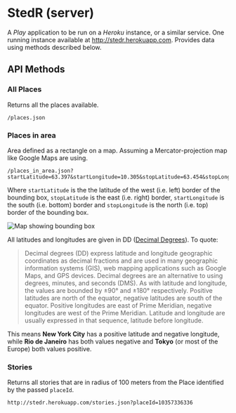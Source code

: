 StedR (server)
=============

A *Play* application to be run on a *Heroku* instance, or a similar service. One running instance available at http://stedr.herokuapp.com. Provides data using methods described below.

API Methods
-----------

### All Places

Returns all the places available.

    /places.json

### Places in area

Area defined as a rectangle on a map. Assuming a Mercator-projection map like Google Maps are using.
  
    /places_in_area.json?startLatitude=63.397&startLongitude=10.305&stopLatitude=63.454&stopLongitude=10.492

Where `startLatitude` is the the latitude of the west (i.e. left) border of the bounding box, `stopLatitude` is the east (i.e. right) border, `startLongitude` is the south (i.e. bottom) border and `stopLongitude` is the north (i.e. top) border of the bounding box. 

![Map showing bounding box](http://i.imgur.com/QkC3Dj2.png)

All latitudes and longitudes are given in DD ([Decimal Degrees](http://en.wikipedia.org/wiki/Decimal_degrees)). To quote:

> Decimal degrees (DD) express latitude and longitude geographic coordinates as decimal fractions and are used in many geographic information systems (GIS), web mapping applications such as Google Maps, and GPS devices. Decimal degrees are an alternative to using degrees, minutes, and seconds (DMS). As with latitude and longitude, the values are bounded by ±90° and ±180° respectively.
> Positive latitudes are north of the equator, negative latitudes are south of the equator. Positive longitudes are east of Prime Meridian, negative longitudes are west of the Prime Meridian. Latitude and longitude are usually expressed in that sequence, latitude before longitude.

This means **New York City** has a positive latitude and negative longitude, while **Rio de Janeiro** has both values negative and **Tokyo** (or most of the Europe) both values positive.

### Stories

Returns all stories that are in radius of 100 meters from the Place identified by the passed `placeId`.

    http://stedr.herokuapp.com/stories.json?placeId=10357336336
